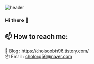 ![header](https://capsule-render.vercel.app/api?type=waving&color=0:BC6FF1,100:C9CBFF&height=300&text=SoobinChoi&fontSize=80&fontColor=ffffff&fontAlignY=40&descAlignY=60)

### Hi there 👋

## 📫 How to reach me: 
📝 Blog : https://choisoobin96.tistory.com/
<br />
📦 Email : cholong56@naver.com
